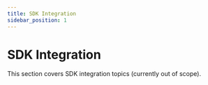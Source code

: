 ```yaml
---
title: SDK Integration
sidebar_position: 1
---
```


# SDK Integration

This section covers SDK integration topics (currently out of scope).
